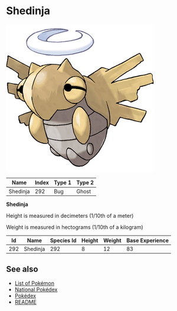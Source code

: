 # Shedinja


![Shedinja](images/292.png)

| **Name** | **Index** | **Type 1** | **Type 2** |
|----|----|----|----|
| Shedinja | 292 | Bug | Ghost  |

**Shedinja** 


Height is measured in decimeters (1/10th of a meter)

Weight is measured in hectograms (1/10th of a kilogram)

| **Id** | **Name** | **Species Id** | **Height** | **Weight** | **Base Experience** |
|--------|----------|----------------|------------|------------|---------------------|
| 292 | Shedinja | 292 | 8 | 12 | 83 |


## See also

- [List of Pokémon](../pokemon.md)
- [National Pokédex](../national_pokedex.md)
- [Pokédex](../pokedex.md)
- [README](../README.md)
